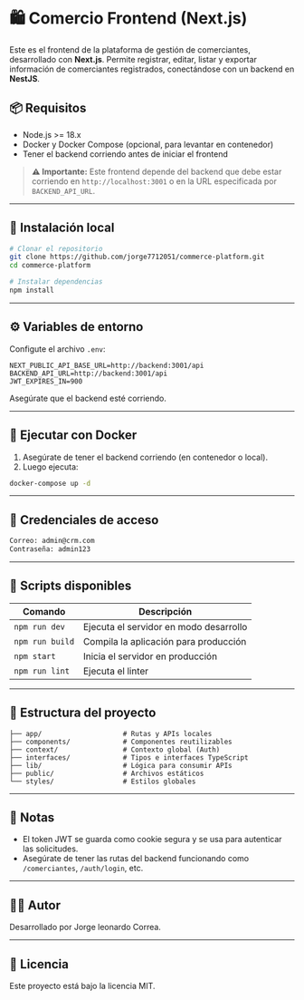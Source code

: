 # 🛍️ Comercio Frontend (Next.js)

Este es el frontend de la plataforma de gestión de comerciantes, desarrollado con **Next.js**. Permite registrar, editar, listar y exportar información de comerciantes registrados, conectándose con un backend en **NestJS**.

## 📦 Requisitos

- Node.js >= 18.x
- Docker y Docker Compose (opcional, para levantar en contenedor)
- Tener el backend corriendo antes de iniciar el frontend

> **⚠️ Importante:** Este frontend depende del backend que debe estar corriendo en `http://localhost:3001` o en la URL especificada por `BACKEND_API_URL`.

---

## 🚀 Instalación local

```bash
# Clonar el repositorio
git clone https://github.com/jorge7712051/commerce-platform.git
cd commerce-platform

# Instalar dependencias
npm install
```

---

## ⚙️ Variables de entorno

Configute el archivo `.env`:

```env
NEXT_PUBLIC_API_BASE_URL=http://backend:3001/api
BACKEND_API_URL=http://backend:3001/api
JWT_EXPIRES_IN=900
```

Asegúrate que el backend esté corriendo.

---

## 🐳 Ejecutar con Docker

1. Asegúrate de tener el backend corriendo (en contenedor o local).
2. Luego ejecuta:

```bash
docker-compose up -d
```

---

## 🧪 Credenciales de acceso

```bash
Correo: admin@crm.com
Contraseña: admin123
```

---

## 🔧 Scripts disponibles

| Comando         | Descripción                            |
| --------------- | -------------------------------------- |
| `npm run dev`   | Ejecuta el servidor en modo desarrollo |
| `npm run build` | Compila la aplicación para producción  |
| `npm start`     | Inicia el servidor en producción       |
| `npm run lint`  | Ejecuta el linter                      |

---

## 📁 Estructura del proyecto

```
├── app/                    # Rutas y APIs locales
├── components/             # Componentes reutilizables
├── context/                # Contexto global (Auth)
├── interfaces/             # Tipos e interfaces TypeScript
├── lib/                    # Lógica para consumir APIs
├── public/                 # Archivos estáticos
└── styles/                 # Estilos globales
```

---

## 📌 Notas

- El token JWT se guarda como cookie segura y se usa para autenticar las solicitudes.
- Asegúrate de tener las rutas del backend funcionando como `/comerciantes`, `/auth/login`, etc.

---

## 👨‍⚕️ Autor

Desarrollado por Jorge leonardo Correa.

---

## 📝 Licencia

Este proyecto está bajo la licencia MIT.
